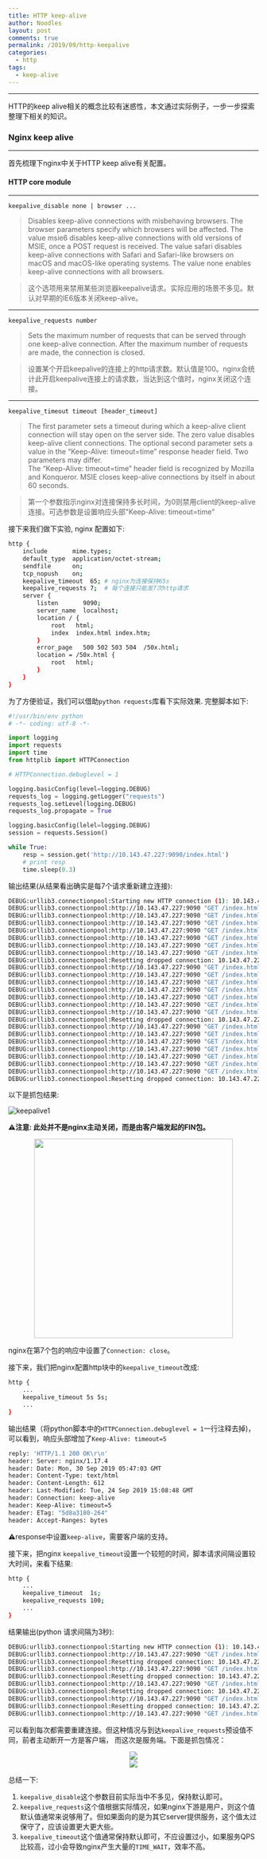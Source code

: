 ```yaml
---
title: HTTP keep-alive
author: Noodles
layout: post
comments: true
permalink: /2019/09/http-keepalive
categories:
  - http
tags:
  - keep-alive
---
```


<!--more-->

 ---------------------------------------------------

  HTTP的keep alive相关的概念比较有迷惑性，本文通过实际例子，一步一步探索整理下相关的知识。


### Nginx keep alive
---------------------

  首先梳理下nginx中关于HTTP keep alive有关配置。  


#### HTTP core module
---------------------

  `keepalive_disable none | browser ...`

  > Disables keep-alive connections with misbehaving browsers. The browser parameters specify which browsers will be affected. The value msie6 disables keep-alive connections with old versions of MSIE, once a POST request is received. The value safari disables keep-alive connections with Safari and Safari-like browsers on macOS and macOS-like operating systems. The value none enables keep-alive connections with all browsers.

  > 这个选项用来禁用某些浏览器keepalive请求。实际应用的场景不多见。默认对早期的IE6版本关闭keep-alive。

----------------------

  `keepalive_requests number`

  > Sets the maximum number of requests that can be served through one keep-alive connection. After the maximum number of requests are made, the connection is closed.

  > 设置某个开启keepalive的连接上的http请求数。默认值是100。nginx会统计此开启keepalive连接上的请求数，当达到这个值时，nginx关闭这个连接。

----------------------

  `keepalive_timeout timeout [header_timeout]`

  > The first parameter sets a timeout during which a keep-alive client connection will stay open on the server side. The zero value disables keep-alive client connections. The optional second parameter sets a value in the “Keep-Alive: timeout=time” response header field. Two parameters may differ.  
  The “Keep-Alive: timeout=time” header field is recognized by Mozilla and Konqueror. MSIE closes keep-alive connections by itself in about 60 seconds.

  > 第一个参数指示nginx对连接保持多长时间，为0则禁用client的keep-alive连接。可选参数是设置响应头部"Keep-Alive: timeout=time"

接下来我们做下实验, nginx 配置如下:

```bash
http {
    include       mime.types;
    default_type  application/octet-stream;
    sendfile      on;
    tcp_nopush    on;
    keepalive_timeout  65; # nginx为连接保持65s
    keepalive_requests 7;  # 每个连接只能发7次http请求
    server {
        listen       9090;
        server_name  localhost;
        location / {
            root   html;
            index  index.html index.htm;
        }
        error_page   500 502 503 504  /50x.html;
        location = /50x.html {
            root   html;
        }
    }
}
```

为了方便验证，我们可以借助`python requests`库看下实际效果. 完整脚本如下:

```python
#!/usr/bin/env python
# -*- coding: utf-8 -*-

import logging
import requests
import time
from httplib import HTTPConnection

# HTTPConnection.debuglevel = 1

logging.basicConfig(level=logging.DEBUG)
requests_log = logging.getLogger("requests")
requests_log.setLevel(logging.DEBUG)
requests_log.propagate = True

logging.basicConfig(lelel=logging.DEBUG)
session = requests.Session()

while True:
    resp = session.get('http://10.143.47.227:9090/index.html')
    # print resp
    time.sleep(0.3)

```

输出结果(从结果看出确实是每7个请求重新建立连接):

```bash
DEBUG:urllib3.connectionpool:Starting new HTTP connection (1): 10.143.47.227
DEBUG:urllib3.connectionpool:http://10.143.47.227:9090 "GET /index.html HTTP/1.1" 200 612
DEBUG:urllib3.connectionpool:http://10.143.47.227:9090 "GET /index.html HTTP/1.1" 200 612
DEBUG:urllib3.connectionpool:http://10.143.47.227:9090 "GET /index.html HTTP/1.1" 200 612
DEBUG:urllib3.connectionpool:http://10.143.47.227:9090 "GET /index.html HTTP/1.1" 200 612
DEBUG:urllib3.connectionpool:http://10.143.47.227:9090 "GET /index.html HTTP/1.1" 200 612
DEBUG:urllib3.connectionpool:http://10.143.47.227:9090 "GET /index.html HTTP/1.1" 200 612
DEBUG:urllib3.connectionpool:http://10.143.47.227:9090 "GET /index.html HTTP/1.1" 200 612
DEBUG:urllib3.connectionpool:Resetting dropped connection: 10.143.47.227
DEBUG:urllib3.connectionpool:http://10.143.47.227:9090 "GET /index.html HTTP/1.1" 200 612
DEBUG:urllib3.connectionpool:http://10.143.47.227:9090 "GET /index.html HTTP/1.1" 200 612
DEBUG:urllib3.connectionpool:http://10.143.47.227:9090 "GET /index.html HTTP/1.1" 200 612
DEBUG:urllib3.connectionpool:http://10.143.47.227:9090 "GET /index.html HTTP/1.1" 200 612
DEBUG:urllib3.connectionpool:http://10.143.47.227:9090 "GET /index.html HTTP/1.1" 200 612
DEBUG:urllib3.connectionpool:http://10.143.47.227:9090 "GET /index.html HTTP/1.1" 200 612
DEBUG:urllib3.connectionpool:http://10.143.47.227:9090 "GET /index.html HTTP/1.1" 200 612
DEBUG:urllib3.connectionpool:Resetting dropped connection: 10.143.47.227
DEBUG:urllib3.connectionpool:http://10.143.47.227:9090 "GET /index.html HTTP/1.1" 200 612
DEBUG:urllib3.connectionpool:http://10.143.47.227:9090 "GET /index.html HTTP/1.1" 200 612
DEBUG:urllib3.connectionpool:http://10.143.47.227:9090 "GET /index.html HTTP/1.1" 200 612
DEBUG:urllib3.connectionpool:http://10.143.47.227:9090 "GET /index.html HTTP/1.1" 200 612
DEBUG:urllib3.connectionpool:http://10.143.47.227:9090 "GET /index.html HTTP/1.1" 200 612
DEBUG:urllib3.connectionpool:http://10.143.47.227:9090 "GET /index.html HTTP/1.1" 200 612
DEBUG:urllib3.connectionpool:http://10.143.47.227:9090 "GET /index.html HTTP/1.1" 200 612
DEBUG:urllib3.connectionpool:Resetting dropped connection: 10.143.47.227
```
以下是抓包结果:

  ![keepalive1](/images/2019/0930/keepalive.png)

  **⚠️注意: 此处并不是nginx主动关闭，而是由客户端发起的FIN包。**

  <center><img src="/images/2019/0930/keepalive2.png" width="400"/></center>

  nginx在第7个包的响应中设置了`Connection: close`。


接下来，我们把nginx配置http块中的`keepalive_timeout`改成:

```bash
http {
    ...
    keepalive_timeout 5s 5s;
    ...
}
```

输出结果（将python脚本中的`HTTPConnection.debuglevel = 1`一行注释去掉)，可以看到，响应头部增加了`Keep-Alive: timeout=5`

```bash
reply: 'HTTP/1.1 200 OK\r\n'
header: Server: nginx/1.17.4
header: Date: Mon, 30 Sep 2019 05:47:03 GMT
header: Content-Type: text/html
header: Content-Length: 612
header: Last-Modified: Tue, 24 Sep 2019 15:08:48 GMT
header: Connection: keep-alive
header: Keep-Alive: timeout=5
header: ETag: "5d8a3180-264"
header: Accept-Ranges: bytes
```
**⚠️**response中设置`keep-alive`，需要客户端的支持。

接下来，把nginx `keepalive_timeout`设置一个较短的时间，脚本请求间隔设置较大时间，来看下结果:

```bash
http {
    ...
    keepalive_timeout  1s;
    keepalive_requests 100;
    ...
}
```
结果输出(python 请求间隔为3秒):

```bash
DEBUG:urllib3.connectionpool:Starting new HTTP connection (1): 10.143.47.227
DEBUG:urllib3.connectionpool:http://10.143.47.227:9090 "GET /index.html HTTP/1.1" 200 612
DEBUG:urllib3.connectionpool:Resetting dropped connection: 10.143.47.227
DEBUG:urllib3.connectionpool:http://10.143.47.227:9090 "GET /index.html HTTP/1.1" 200 612
DEBUG:urllib3.connectionpool:Resetting dropped connection: 10.143.47.227
DEBUG:urllib3.connectionpool:http://10.143.47.227:9090 "GET /index.html HTTP/1.1" 200 612
DEBUG:urllib3.connectionpool:Resetting dropped connection: 10.143.47.227
DEBUG:urllib3.connectionpool:http://10.143.47.227:9090 "GET /index.html HTTP/1.1" 200 612
DEBUG:urllib3.connectionpool:Resetting dropped connection: 10.143.47.227
DEBUG:urllib3.connectionpool:http://10.143.47.227:9090 "GET /index.html HTTP/1.1" 200 612
```

可以看到每次都需要重建连接。但这种情况与到达`keepalive_requests`预设值不同，前者主动断开一方是客户端，
而这次是服务端。下面是抓包情况：

<center><img src="/images/2019/0930/keepalive3.png"/></center>

<center><img src="/images/2019/0930/keepalive4.png"/></center>

总结一下:

  1. `keepalive_disable`这个参数目前实际当中不多见，保持默认即可。
  2. `keepalive_requests`这个值根据实际情况，如果nginx下游是用户，则这个值默认值通常来说够用了。但如果面向的是为其它server提供服务，这个值太过保守了，应该设置更大更大些。
  3. `keepalive_timeout`这个值通常保持默认即可，不应设置过小，如果服务QPS比较高，过小会导致nginx产生大量的`TIME_WAIT`，效率不高。

